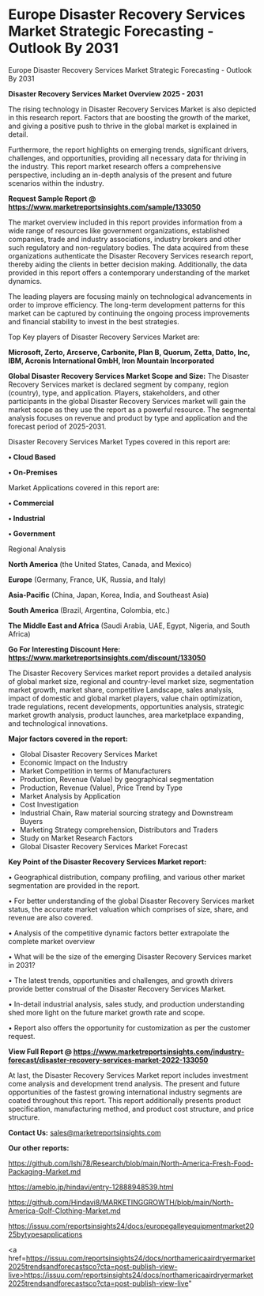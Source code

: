 # Europe Disaster Recovery Services Market Strategic Forecasting - Outlook By 2031
 Europe Disaster Recovery Services Market Strategic Forecasting - Outlook By 2031

<Strong> Disaster Recovery Services Market Overview 2025 - 2031</strong>

The rising technology in Disaster Recovery Services Market is also depicted in this research report. Factors that are boosting the growth of the market, and giving a positive push to thrive in the global market is explained in detail.

Furthermore, the report highlights on emerging trends, significant drivers, challenges, and opportunities, providing all necessary data for thriving in the industry. This report market research offers a comprehensive perspective, including an in-depth analysis of the present and future scenarios within the industry.

<strong>Request Sample Report @ <a href=https://www.marketreportsinsights.com/sample/133050>https://www.marketreportsinsights.com/sample/133050</a></strong>

The market overview included in this report provides information from a wide range of resources like government organizations, established companies, trade and industry associations, industry brokers and other such regulatory and non-regulatory bodies. The data acquired from these organizations authenticate the Disaster Recovery Services research report, thereby aiding the clients in better decision making. Additionally, the data provided in this report offers a contemporary understanding of the market dynamics.

The leading players are focusing mainly on technological advancements in order to improve efficiency. The long-term development patterns for this market can be captured by continuing the ongoing process improvements and financial stability to invest in the best strategies.

Top Key players of Disaster Recovery Services Market are:

<strong>Microsoft, Zerto, Arcserve, Carbonite, Plan B, Quorum, Zetta, Datto, Inc, IBM, Acronis International GmbH, Iron Mountain Incorporated</strong>

<strong><b>Global Disaster Recovery Services Market Scope and Size:</b></strong>
The Disaster Recovery Services market is declared segment by company, region (country), type, and application. Players, stakeholders, and other participants in the global Disaster Recovery Services market will gain the market scope as they use the report as a powerful resource. The segmental analysis focuses on revenue and product by type and application and the forecast period of 2025-2031.

Disaster Recovery Services Market Types covered in this report are:

<strong>• Cloud Based

• On-Premises</strong>

Market Applications covered in this report are:

<strong>• Commercial

• Industrial

• Government</strong> 

Regional Analysis

<strong>North America</strong> (the United States, Canada, and Mexico)

<strong>Europe</strong> (Germany, France, UK, Russia, and Italy)

<strong>Asia-Pacific</strong> (China, Japan, Korea, India, and Southeast Asia)

<strong>South America</strong> (Brazil, Argentina, Colombia, etc.)

<strong>The Middle East and Africa</strong> (Saudi Arabia, UAE, Egypt, Nigeria, and South Africa)

<strong>Go For Interesting Discount Here: <a href=https://www.marketreportsinsights.com/discount/133050>https://www.marketreportsinsights.com/discount/133050</a></strong>

The Disaster Recovery Services market report provides a detailed analysis of global market size, regional and country-level market size, segmentation market growth, market share, competitive Landscape, sales analysis, impact of domestic and global market players, value chain optimization, trade regulations, recent developments, opportunities analysis, strategic market growth analysis, product launches, area marketplace expanding, and technological innovations.

<strong><b>Major factors covered in the report:</b></strong>
<ul>
  <li>Global Disaster Recovery Services Market </li>
  <li>Economic Impact on the Industry</li>
  <li>Market Competition in terms of Manufacturers</li>
  <li>Production, Revenue (Value) by geographical segmentation</li>
  <li>Production, Revenue (Value), Price Trend by Type</li>
  <li>Market Analysis by Application</li>
  <li>Cost Investigation</li>
  <li>Industrial Chain, Raw material sourcing strategy and Downstream Buyers</li>
  <li>Marketing Strategy comprehension, Distributors and Traders</li>
  <li>Study on Market Research Factors</li>
  <li>Global Disaster Recovery Services Market Forecast</li>
</ul>

<strong><b>Key Point of the Disaster Recovery Services Market report:</b></strong>

• Geographical distribution, company profiling, and various other market segmentation are provided in the report.

• For better understanding of the global Disaster Recovery Services market status, the accurate market valuation which comprises of size, share, and revenue are also covered.

• Analysis of the competitive dynamic factors better extrapolate the complete market overview

• What will be the size of the emerging Disaster Recovery Services market in 2031?

• The latest trends, opportunities and challenges, and growth drivers provide better construal of the Disaster Recovery Services Market.

• In-detail industrial analysis, sales study, and production understanding shed more light on the future market growth rate and scope.

• Report also offers the opportunity for customization as per the customer request.

<strong><b>View Full Report @ <a href=https://www.marketreportsinsights.com/industry-forecast/disaster-recovery-services-market-2022-133050>https://www.marketreportsinsights.com/industry-forecast/disaster-recovery-services-market-2022-133050</a></b></strong>


At last, the Disaster Recovery Services Market report includes investment come analysis and development trend analysis. The present and future opportunities of the fastest growing international industry segments are coated throughout this report. This report additionally presents product specification, manufacturing method, and product cost structure, and price structure.

<strong>Contact Us:</strong>
sales@marketreportsinsights.com

<strong>Our other reports:</strong>

<a href=https://github.com/Ishi78/Research/blob/main/North-America-Fresh-Food-Packaging-Market.md>https://github.com/Ishi78/Research/blob/main/North-America-Fresh-Food-Packaging-Market.md</a>

<a href=https://ameblo.jp/hindavi/entry-12888948539.html>https://ameblo.jp/hindavi/entry-12888948539.html</a>

<a href=https://github.com/Hindavi8/MARKETINGGROWTH/blob/main/North-America-Golf-Clothing-Market.md>https://github.com/Hindavi8/MARKETINGGROWTH/blob/main/North-America-Golf-Clothing-Market.md</a>

<a href=https://issuu.com/reportsinsights24/docs/europegalleyequipmentmarket2025bytypesapplications>https://issuu.com/reportsinsights24/docs/europegalleyequipmentmarket2025bytypesapplications</a>

<a href=https://issuu.com/reportsinsights24/docs/northamericaairdryermarket2025trendsandforecastsco?cta=post-publish-view-live>https://issuu.com/reportsinsights24/docs/northamericaairdryermarket2025trendsandforecastsco?cta=post-publish-view-live</a>"
